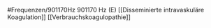 #Frequenzen/901170Hz
901170 Hz (E)
[[Disseminierte intravaskuläre Koagulation]]
[[Verbrauchskoagulopathie]]